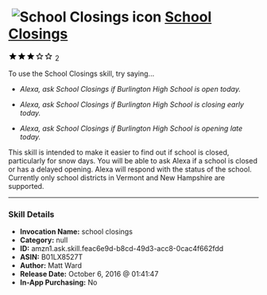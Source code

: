 # &nbsp;<img src="skill_icon" alt="School Closings icon" width="36"> [School Closings](http://alexa.amazon.com/#skills/amzn1.ask.skill.feac6e9d-b8cd-49d3-acc8-0cac4f662fdd)
![3 stars](../../images/ic_star_black_18dp_1x.png)![3 stars](../../images/ic_star_black_18dp_1x.png)![3 stars](../../images/ic_star_black_18dp_1x.png)![3 stars](../../images/ic_star_border_black_18dp_1x.png)![3 stars](../../images/ic_star_border_black_18dp_1x.png) 2

To use the School Closings skill, try saying...

* *Alexa, ask School Closings if Burlington High School is open today.*

* *Alexa, ask School Closings if Burlington High School is closing early today.*

* *Alexa, ask School Closings if Burlington High School is opening late today.*

This skill is intended to make it easier to find out if school is closed, particularly for snow days. You will be able to ask Alexa if a school is closed or has a delayed opening. Alexa will respond with the status of the school. Currently only school districts in Vermont and New Hampshire are supported.

***

### Skill Details

* **Invocation Name:** school closings
* **Category:** null
* **ID:** amzn1.ask.skill.feac6e9d-b8cd-49d3-acc8-0cac4f662fdd
* **ASIN:** B01LX8527T
* **Author:** Matt Ward
* **Release Date:** October 6, 2016 @ 01:41:47
* **In-App Purchasing:** No
